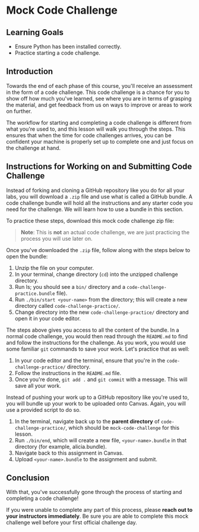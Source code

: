 # Mock Code Challenge

## Learning Goals

- Ensure Python has been installed correctly.
- Practice starting a code challenge.

## Introduction

Towards the end of each phase of this course, you'll receive an assessment in
the form of a code challenge. This code challenge is a chance for you to show
off how much you've learned, see where you are in terms of grasping the
material, and get feedback from us on ways to improve or areas to work on
further.

The workflow for starting and completing a code challenge is different from what
you're used to, and this lesson will walk you through the steps. This ensures
that when the time for code challenges arrives, you can be confident your
machine is properly set up to complete one and just focus on the challenge at
hand.

## Instructions for Working on and Submitting Code Challenge

Instead of forking and cloning a GitHub repository like you do for all your
labs, you will download a `.zip` file and use what is called a GitHub bundle. A
code challenge bundle will hold all the instructions and any starter code you
need for the challenge. We will learn how to use a bundle in this section.

To practice these steps, download this mock code challenge zip file:

> **Note**: This is **not** an actual code challenge, we are just practicing the
> process you will use later on.

Once you've downloaded the `.zip` file, follow along with the steps below to
open the bundle:

1. Unzip the file on your computer.
1. In your terminal, change directory (`cd`) into the unzipped challenge
   directory.
1. Run ls; you should see a `bin/` directory and a
   `code-challenge-practice.bundle` file).
1. Run `./bin/start <your-name>` from the directory; this will create a new
   directory called `code-challenge-practice/`.
1. Change directory into the new `code-challenge-practice/` directory and open
   it in your code editor.

The steps above gives you access to all the content of the bundle. In a normal
code challenge, you would then read through the `README.md` to find and follow
the instructions for the challenge. As you work, you would use some familiar
`git` commands to save your work. Let's practice that as well:

1. In your code editor and the terminal, ensure that you're in the
   `code-challenge-practice/` directory.
1. Follow the instructions in the `README.md` file.
1. Once you're done, `git add .` and `git commit` with a message. This will save
   all your work.

Instead of pushing your work up to a GitHub repository like you're used to, you
will bundle up your work to be uploaded onto Canvas. Again, you will use a
provided script to do so.

1. In the terminal, navigate back up to the **parent directory** of
   `code-challenge-practice/`, which should be `mock-code-challenge` for this
   lesson.
1. Run `./bin/end`, which will create a new file, `<your-name>.bundle` in that
   directory (for example, alicia.bundle).
1. Navigate back to this assignment in Canvas.
1. Upload `<your-name>.bundle` to the assignment and submit.

## Conclusion

With that, you've successfully gone through the process of starting and
completing a code challenge!

If you were unable to complete any part of this process, please **reach out to
your instructors immediately**. Be sure you are able to complete this mock
challenge well before your first official challenge day.
